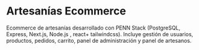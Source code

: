 # Artesanías Ecommerce

Ecommerce de artesanías desarrollado con PENN Stack (PostgreSQL, Express, Next.js, Node.js , react+ tailwindcss).
Incluye gestión de usuarios, productos, pedidos, carrito, panel de administración y panel de artesanos. 